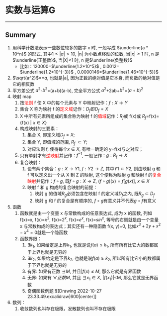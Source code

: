 # 实数与运算G
---

## Summary
1. 用科学计数法表示一些数位较多的数字 x 时, 一般写成 $\underline{a * 10^n}$ 的形式, 其中$1\leq|a|<10$, |n| 为小数点移动的位数, 当$|x| \geq 1$ 时, n 是$\underline{正整数}$, 当|X|<1 时, n 是$\underline{负整数}$
    - 比如：120000=$\underline{1.2*10^5}$ , 0.0012= $\underline{1.2*10^{-3}}$ , 0.0000146=$\underline{1.46*10^{-5}}$
2. $\sqrt{a^2}$=$\pm{a}$, 也就是|a|, 因为正数的绝对值是它本身, 而负数的绝对值是它的相反数
3. 平方差公式 $a^2$-$b^2$=(a+b)(a-b), 完全平方公式 $a^2$+2ab+$b^2$=$(a+b)^2$
4. 映射 map
    1. 按<font color=red>法则</font> f 使 X 中的每个元素与 Y 中映射记作：$f: X \rightarrow Y$
    2. 集合 X 称为映射 f 的<font color=red>定义域</font>记作：$D_{f}$即$D_{f}=X$
    3. X 中所有元素所组成的集合称为映射 f 的<font color=red>值域</font>记作：$R_{f}$或 f(x)或 $R_{f}$=f(x)={f(x) | $x\in X$}
    4. 构成映射的三要素：
        1. 集合 X, 即定义域$D_{f}=X$;
        2. 集合 Y, 即值域的范围, $R_f$ $\subset Y$;
        3. 对应法则 f, 使得每个$x\in X$, 有唯一确定的 y=f(x)与之对应；
    5. 只有单射才有<font color=red>逆映射</font>并记作：$f^{-1}$, 一般记作：$g: R_f \rightarrow X$
    6. 复合映射：
        1. 设有两个集合：$g: X\rightarrow Y1$, $f: Y2\rightarrow Z$, 其中$Y1\subset Y2$, 则由映射 g 和 f 可以定义出一个从 X 到 Z 的映射, 这个便称为映射 g 和映射 f 的<font color=red>复合映射</font>并记作：$f\circ g$, 既$f\circ g: X\rightarrow Z$, $(f\circ g)(x)=f[g(x)]$, $x\in X$
        2. 映射 f 和 g 构成的复合映射的前提：
            1. 映射 g 的值域$R_g$必须包含在映射 f 的定义域$D_f$之内, 既$R_g \subset D_f$
            2. 映射 g 和 f 的复合是有顺序的, $f\circ g$有意义并不代表$g\circ f$有意义
5. 函数
    1. 函数就是由一个变量 x 与常数构成的任意表达式, 成为 x 的函数, 列如 f(x)=x, f(x)=$x^2$, f(x)=$2^x$, f(x)=$e^x$, f(x)=$sin^x$, 等号的右侧就是由一个变量 x 与常数构成的表达式；其实还有一种隐函数 f(x, y)=0, 比如$x^3+2y+x^2-x^4=0$就是一个隐函数
    2. 函数界限：
        1. $\exists$$k_1$, 如果给定是上界$k_1$, 也就是说$f(a)\leq k_1$, 所有所有比它大的数都属于上界也就是无穷的
        2. $\exists k_2$, 如果给定是下界$k_2$, 也就是说$f(a) \geq k_2$, 所以所有比它小的数都属于下界也就是无穷的
        3. 有界: 如果有正数 $\exists M$, 并且$|f(x) \leq M$, 那么它就是有界函数
        4. 无界: 如果有 $\forall 正数 M$, 并且 $\exists x_1 \in X$, |$f(x_1)$|<M, 那么它就是无界函数
        5. 奇偶函数例题
            ![[Drawing 2022-10-27 23.33.49.excalidraw|600|center]]
6. 数列：
	1. 收敛数列也叫存在极限，发散数列也叫不存在极限